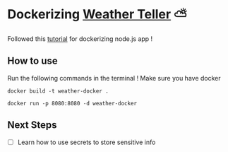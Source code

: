 # Dockerizing [Weather Teller](https://github.com/ac-hj/weather-teller) ⛅️

Followed this [tutorial](https://nodejs.org/en/docs/guides/nodejs-docker-webapp/) for dockerizing node.js app !

## How to use
Run the following commands in the terminal ! Make sure you have docker

` docker build -t weather-docker . `

` docker run -p 8080:8080 -d weather-docker `

## Next Steps
- [ ] Learn how to use secrets to store sensitive info



